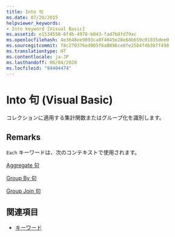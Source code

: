 ```yaml
---
title: Into 句
ms.date: 07/20/2015
helpviewer_keywords:
- Into keyword [Visual Basic]
ms.assetid: e1534550-8f4b-4978-b043-fad7b8fd79ac
ms.openlocfilehash: 4e3648ee9893ca0f4045e28e68b659c01035dee0
ms.sourcegitcommit: f8c270376ed905f6a8896ce0fe25b4f4b38ff498
ms.translationtype: HT
ms.contentlocale: ja-JP
ms.lasthandoff: 06/04/2020
ms.locfileid: "84404474"
---
```

# <a name="into-clause-visual-basic"></a>Into 句 (Visual Basic)
コレクションに適用する集計関数またはグループ化を識別します。  
  
## <a name="remarks"></a>Remarks  
 `Each` キーワードは、次のコンテキストで使用されます。  
  
 [Aggregate 句](../queries/aggregate-clause.md)  
  
 [Group By 句](../queries/group-by-clause.md)  
  
 [Group Join 句](../queries/group-join-clause.md)  
  
## <a name="see-also"></a>関連項目

- [キーワード](../keywords/index.md)
